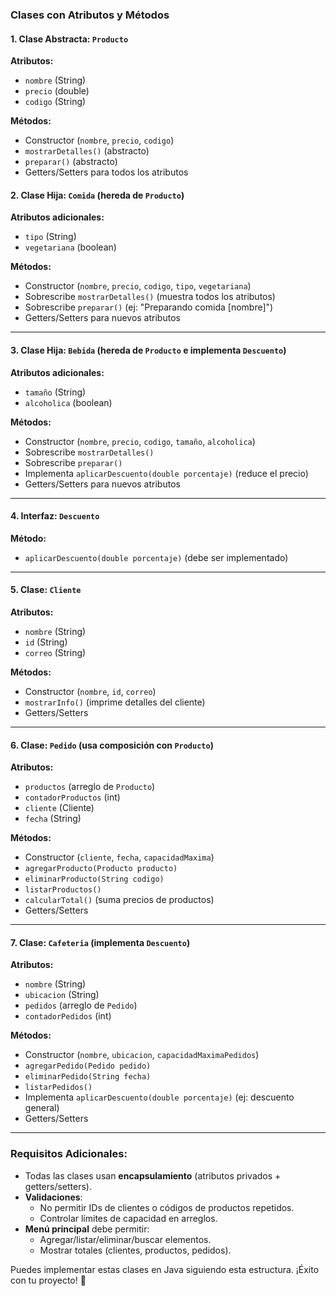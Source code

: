 ### **Clases con Atributos y Métodos**  

#### **1. Clase Abstracta: `Producto`**  
**Atributos:**  
- `nombre` (String)  
- `precio` (double)  
- `codigo` (String)  

**Métodos:**  
- Constructor (`nombre`, `precio`, `codigo`)  
- `mostrarDetalles()` (abstracto)  
- `preparar()` (abstracto)  
- Getters/Setters para todos los atributos  

#### **2. Clase Hija: `Comida` (hereda de `Producto`)**  
**Atributos adicionales:**  
- `tipo` (String)  
- `vegetariana` (boolean)  

**Métodos:**  
- Constructor (`nombre`, `precio`, `codigo`, `tipo`, `vegetariana`)  
- Sobrescribe `mostrarDetalles()` (muestra todos los atributos)  
- Sobrescribe `preparar()` (ej: "Preparando comida [nombre]")  
- Getters/Setters para nuevos atributos  

---

#### **3. Clase Hija: `Bebida` (hereda de `Producto` e implementa `Descuento`)**  
**Atributos adicionales:**  
- `tamaño` (String)  
- `alcoholica` (boolean)  

**Métodos:**  
- Constructor (`nombre`, `precio`, `codigo`, `tamaño`, `alcoholica`)  
- Sobrescribe `mostrarDetalles()`  
- Sobrescribe `preparar()`  
- Implementa `aplicarDescuento(double porcentaje)` (reduce el precio)  
- Getters/Setters para nuevos atributos  

---

#### **4. Interfaz: `Descuento`**  
**Método:**  
- `aplicarDescuento(double porcentaje)` (debe ser implementado)  

---

#### **5. Clase: `Cliente`**  
**Atributos:**  
- `nombre` (String)  
- `id` (String)  
- `correo` (String)  

**Métodos:**  
- Constructor (`nombre`, `id`, `correo`)  
- `mostrarInfo()` (imprime detalles del cliente)  
- Getters/Setters  

---

#### **6. Clase: `Pedido` (usa composición con `Producto`)**  
**Atributos:**  
- `productos` (arreglo de `Producto`)  
- `contadorProductos` (int)  
- `cliente` (Cliente)  
- `fecha` (String)  

**Métodos:**  
- Constructor (`cliente`, `fecha`, `capacidadMaxima`)  
- `agregarProducto(Producto producto)`  
- `eliminarProducto(String codigo)`  
- `listarProductos()`  
- `calcularTotal()` (suma precios de productos)  
- Getters/Setters  

---

#### **7. Clase: `Cafeteria` (implementa `Descuento`)**  
**Atributos:**  
- `nombre` (String)  
- `ubicacion` (String)  
- `pedidos` (arreglo de `Pedido`)  
- `contadorPedidos` (int)  

**Métodos:**  
- Constructor (`nombre`, `ubicacion`, `capacidadMaximaPedidos`)  
- `agregarPedido(Pedido pedido)`  
- `eliminarPedido(String fecha)`  
- `listarPedidos()`  
- Implementa `aplicarDescuento(double porcentaje)` (ej: descuento general)  
- Getters/Setters  

---

### **Requisitos Adicionales:**  
- Todas las clases usan **encapsulamiento** (atributos privados + getters/setters).  
- **Validaciones**:  
  - No permitir IDs de clientes o códigos de productos repetidos.  
  - Controlar límites de capacidad en arreglos.  
- **Menú principal** debe permitir:  
  - Agregar/listar/eliminar/buscar elementos.  
  - Mostrar totales (clientes, productos, pedidos).  

Puedes implementar estas clases en Java siguiendo esta estructura. ¡Éxito con tu proyecto! 🚀